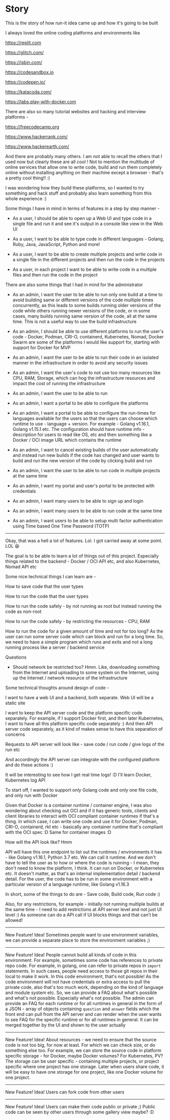 # Story

This is the story of how run-it idea came up and how it's going to be built

I always loved the online coding platforms and environments like

https://replit.com

https://glitch.com/

https://jsbin.com/

https://codesandbox.io

https://codepen.io/

https://katacoda.com/

https://labs.play-with-docker.com

There are also so many tutorial websites and hacking and interview platforms -

https://freecodecamp.org

https://www.hackerrank.com/

https://www.hackerearth.com/

And there are probably many others. I am not able to recall the others that I used now but clearly these are all cool ! Not to mention the multitude of online services that allow one to write code, build and run them completely online without installing anything on their machine except a browser - that's a pretty cool thing!! :) 

I was wondering how they build these platforms, so I wanted to try something and hack stuff and probably also learn something from this whole experience :)

Some things I have in mind in terms of features in a step by step manner -

- As a user, I should be able to open up a Web UI and type code in a single file and run it and see it's output in a console like view in the Web UI

- As a user, I want to be able to type code in different languages - Golang, Ruby, Java, JavaScript, Python and more!

- As a user, I want to be able to create multiple projects and write code in a single file in the different projects and then run the code in the projects

- As a user, in each project I want to be able to write code in a multiple files and then run the code in the project

There are also some things that I had in mind for the administrator

- As an admin, I want the user to be able to run only one build at a time to avoid building same or different versions of the code multiple times concurrently, as this leads to some builds running older versions of the code while others running newer versions of the code, or in some cases, many builds running same version of the code, all at the same time. This is not a useful way to use the build infrastructure

- As an admin, I should be able to use different platforms to run the user's code - Docker, Podman, CRI-O, containerd, Kubernetes, Nomad, Docker Swarm are some of the platforms I would like support for, starting with support for Docker for MVP

- As an admin, I want the user to be able to run their code in an isolated manner in the infrastructure in order to avoid any security issues

- As an admin, I want the user's code to not use too many resources like CPU, RAM, Storage, which can hog the infrastructure resources and impact the cost of running the infrastructure

- As an admin, I want the user to be able to run

- As an admin, I want a portal to be able to configure the platforms

- As an admin, I want a portal to be able to configure the run-times for languages available for the users so that the users can choose which runtime to use - language + version. For example - Golang v1.16.1, Golang v1.15.1 etc. The configuration should have runtime info - description for users to read like OS, etc and then something like a Docker / OCI image URL which contains the runtime

- As an admin, I want to cancel existing builds of the user automatically and instead run new builds if the code has changed and user wants to build and run the new version of the code by clicking build and run

- As an admin, I want the user to be able to run code in multiple projects at the same time

- As an admin, I want my portal and user's portal to be protected with credentials

- As an admin, I want many users to be able to sign up and login

- As an admin, I want many users to be able to run code at the same time

- As an admin, I want users to be able to setup multi factor authentication using Time based One Time Password (TOTP)


---

Okay, that was a hell a lot of features. Lol. I got carried away at some point. LOL 😆

The goal is to be able to learn a lot of things out of this project. Especially things related to the backend - Docker / OCI API etc, and also Kubernetes, Nomad API etc

Some nice technical things I can learn are -

How to save code that the user types

How to run the code that the user types

How to run the code safely - by not running as root but instead running the code as non-root

How to run the code safely - by restricting the resources - CPU, RAM

How to run the code for a given amount of time and not for too long? As the user can run some server code which can block and run for a long time. So, we need to have a simple program which runs and exits and not a long running process like a server / backend service

Questions
- Should network be restricted too? Hmm. Like, downloading something from the Internet and uploading to some system on the Internet, using up the Internet / network resource of the infrastructure

Some technical thoughts around design of code -

I want to have a web UI and a backend, both separate. Web UI will be a static site

I want to keep the API server code and the platform specific code separately. For example, if I support Docker first, and then later Kubernetes, I want to have all this platform specific code separately :) And then API server code separately, as it kind of makes sense to have this separation of concerns

Requests to API server will look like - save code / run code / give logs of the run etc

And accordingly the API server can integrate with the configured platform and do these actions :)

It will be interesting to see how I get real time logs! :D I'll learn Docker, Kubernetes log API

To start off, I wanted to support only Golang code and only one file code, and only run with Docker

Given that Docker is a container runtime / container engine, I was also wondering about checking out OCI and if it has generic tools, clients and client libraries to interact with OCI compliant container runtimes if that's a thing. In which case, I can write one code and use it for Docker, Podman, CRI-O, containerd, rkt etc - basically any container runtime that's compliant with the OCI spec :D Same for container images :D

How will the API look like? Hmm

API will have this one endpoint to list out the runtimes / environments it has - like Golang v1.16.1, Python 3.7 etc. We can call it runtime. And we don't have to tell the user as to how or where the code is running - I mean, they don't need to know the platform, I think. It can run on Docker, or Kubernetes etc. It doesn't matter, as that's an internal implementation detail / backend detail. For the user, the code has to be run in some environment with a particular version of a language runtime, like Golang v1.16.3

In short, some of the things to do are - Save code, Build code, Run code :)

Also, for any restrictions, for example - initially not running multiple builds at the same time - I need to add restrictions at API server level and not just UI level :) As someone can do a API call if UI blocks things and that can't be allowed!

---

New Feature! Idea! Sometimes people want to use environment variables, we can provide a separate place to store the environment variables ;)

---

New Feature! Idea! People cannot build all kinds of code in this environment. For example, sometimes some code has references to private repo code. For example, in golang, one can refer to private repos in `import` statements. In such cases, people need access to those git repos in their local to make it work. In this code environment, that's not possible! As the code environment will not have credentials or extra access to pull the private code, also that's too much work, depending on the kind of language and module system etc. So, we can provide a FAQ about what's possible and what's not possible. Especially what's not possible. The admin can provide an FAQ for each runtime or for all runtimes in general in the form of a JSON - array of objects containing `question` and `answer` fields which the front end can pull from the API server and can render when the user wants to see FAQ for the specific runtime or for all runtimes in general. It can be merged together by the UI and shown to the user actually

---

New Feature! Idea! About resources - we need to ensure that the source code is not too big, for now at least. For which we can check size, or do something else too. For example, we can store the source code in platform specific storage - for Docker, maybe Docker volumes? For Kubernetes, PV? The storage can be user specific - containing multiple projects, or project specific where one project has one storage. Later when users share code, it will be easy to have one storage for one project, like one Docker volume for one project.

---

New Feature! Idea! Users can fork code from other users

---

New Feature! Idea! Users can make their code public or private ;) Public code can be seen by other users through some gallery view maybe? :D
